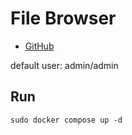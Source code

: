 # File Browser

- [GitHub](https://github.com/filebrowser/filebrowser)

default user: admin/admin

## Run

```shell
sudo docker compose up -d
```

